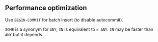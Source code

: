 Performance optimization
-

Use `BEGIN-COMMIT` for batch insert (to disable autocommit).

`SOME` is a synonym for `ANY`, `IN` is equivalent to `= ANY`.
`IN` may be faster than `ANY` but it depends...
